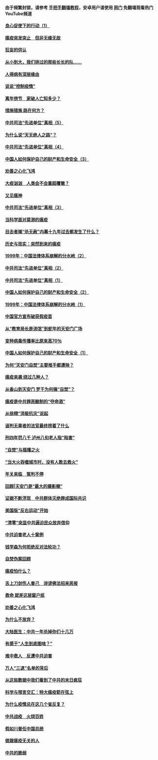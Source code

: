 #### 由于频繁封锁，请参考 [手把手翻墙教程](https://github.com/gfw-breaker/guides/wiki/)，安卓用户请使用 [网门](https://github.com/gfw-breaker/nogfw/blob/master/dl.md?t=02260700) 免翻墙观看热门YouTube频道 

#### [良心促使下的行动（1）](../pages/19/421302.md?t=02260700) 

#### [瘟疫突发突止　但非无缘无故](../pages/19/421281.md?t=02260700) 

#### [狂妄的供认](../pages/19/421199.md?t=02260700) 

#### [从小到大，我们排过的那些长长的队……](../pages/19/421243.md?t=02260700) 

#### [人得病有深层缘由](../pages/19/420864.md?t=02260700) 

#### [说说“控制疫情”](../pages/19/420831.md?t=02260700) 

#### [离年傍节　家破人亡知多少？](../pages/19/420563.md?t=02260700) 

#### [措施错施  路在何方？](../pages/19/420076.md?t=02260700) 

#### [中共司法“先进单位”真相（5）](../pages/19/419453.md?t=02260700) 

#### [为什么说“天无绝人之路”？](../pages/19/419618.md?t=02260700) 

#### [中共司法“先进单位”真相（4）](../pages/19/419452.md?t=02260700) 

#### [中国人如何保护自己的财产和生命安全（3）](../pages/19/419405.md?t=02260700) 

#### [劝善之心化飞鸿](../pages/19/418758.md?t=02260700) 

#### [大疫汹汹　人类会不会重蹈覆辙？](../pages/19/419691.md?t=02260700) 

#### [又见瘟神](../pages/19/419225.md?t=02260700) 

#### [中共司法“先进单位”真相（3）](../pages/19/419451.md?t=02260700) 

#### [当科学面对莫测的瘟疫](../pages/19/419625.md?t=02260700) 

#### [目击者揭“杀无赦”内幕十九年过去都发生了什么？](../pages/19/419617.md?t=02260700) 

#### [历史与现实：突然到来的瘟疫](../pages/19/419619.md?t=02260700) 

#### [1999年：中国法律体系崩解的分水岭（2）](../pages/19/419455.md?t=02260700) 

#### [中共司法“先进单位”真相（2）](../pages/19/419450.md?t=02260700) 

#### [中共司法“先进单位”真相（1）](../pages/19/419449.md?t=02260700) 

#### [中国人如何保护自己的财产和生命安全（2）](../pages/19/419404.md?t=02260700) 

#### [1999年：中国法律体系崩解的分水岭（1）](../pages/19/419454.md?t=02260700) 

#### [中国官方宣布破获假疫苗](../pages/19/419504.md?t=02260700) 

#### [从“教育局长是流氓”到蛇年的天安门广场](../pages/19/419470.md?t=02260700) 

#### [变种病毒传播率比原来高70％](../pages/19/419456.md?t=02260700) 

#### [中国人如何保护自己的财产和生命安全（1）](../pages/19/419403.md?t=02260700) 

#### [为何“天安门自焚”主要推手都遭殃？](../pages/19/419348.md?t=02260700) 

#### [瘟疫来袭 绕过几种人？](../pages/19/419349.md?t=02260700) 

#### [从香山到天安门 罗干为何搞“自焚”？](../pages/19/419270.md?t=02260700) 

#### [瘟疫是中共罪恶酿制的“夺命酒”](../pages/19/419223.md?t=02260700) 

#### [从徐栩“消极抗灾”说起](../pages/19/419224.md?t=02260700) 

#### [诬判无辜者的法官最终捞着了什么](../pages/19/419268.md?t=02260700) 

#### [刑四年罚八千 泸州八旬老人指“陷害”](../pages/19/419232.md?t=02260700) 

#### [“自焚”与插播之火](../pages/19/419226.md?t=02260700) 

#### [“当大火吞噬城市时，没有人敢去救火”](../pages/19/419077.md?t=02260700) 

#### [年关来临　冤判不停](../pages/19/419093.md?t=02260700) 

#### [回顾|天安门是“最大的摄影棚”](../pages/19/380866.md?t=02260700) 

#### [证据不断浮现　中共群体灭绝罪成国际共识](../pages/19/419031.md?t=02260700) 

#### [美国版“反右运动”开始](../pages/19/419030.md?t=02260700) 

#### [“清零”突显中共逼迫民众放弃信仰](../pages/19/418995.md?t=02260700) 

#### [中共迫害老人十案例](../pages/19/418831.md?t=02260700) 

#### [钱学森为何拒绝反对法轮功？](../pages/19/418905.md?t=02260700) 

#### [自焚伪案回顾](../pages/19/418799.md?t=02260700) 

#### [瘟疫怕什么？](../pages/19/418800.md?t=02260700) 

#### [舌上刀剑伤人害己　诽谤佛法招来恶报](../pages/19/418731.md?t=02260700) 

#### [救命 就差这层窗户纸](../pages/19/418706.md?t=02260700) 

#### [劝善之心化飞鸿](../pages/19/416766.md?t=02260700) 

#### [为什么不放弃？](../pages/19/418691.md?t=02260700) 

#### [大陆医生：中共一年杀掉你们十几万](../pages/19/418670.md?t=02260700) 

#### [有感于“人生到底图啥？”](../pages/19/418624.md?t=02260700) 

#### [难中救人　反遭中共迫害](../pages/19/418414.md?t=02260700) 

#### [万人“三退”名单的背后](../pages/19/418505.md?t=02260700) 

#### [从这些数据中我们看到了中共的末日疯狂](../pages/19/418420.md?t=02260700) 

#### [科学与预言交汇：特大瘟疫箭在弦上](../pages/19/418266.md?t=02260700) 

#### [为什么疫情总在这几个省反复？](../pages/19/418219.md?t=02260700) 

#### [中共战疫　火烧百姓](../pages/19/418220.md?t=02260700) 

#### [假如川普任中国总统](../pages/19/418174.md?t=02260700) 

#### [做跟瘟疫无关的人](../pages/19/418171.md?t=02260700) 

#### [中共的脆弱](../pages/19/418196.md?t=02260700) 

